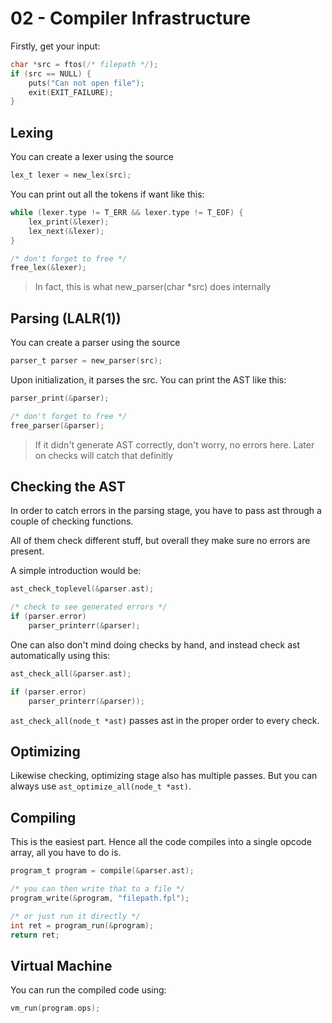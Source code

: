 # 02 - Compiler Infrastructure

Firstly, get your input:

``` C
char *src = ftos(/* filepath */);
if (src == NULL) {
	puts("Can not open file");
	exit(EXIT_FAILURE);
}
```

## Lexing

You can create a lexer using the source

``` C
lex_t lexer = new_lex(src);
```

You can print out all the tokens if want like this:

``` C
while (lexer.type != T_ERR && lexer.type != T_EOF) {
	lex_print(&lexer);
	lex_next(&lexer);
}

/* don't forget to free */
free_lex(&lexer);
```

> In fact, this is what new_parser(char *src) does internally


## Parsing (LALR(1))

You can create a parser using the source

``` C
parser_t parser = new_parser(src);
```

Upon initialization, it parses the src.
You can print the AST like this:

``` C
parser_print(&parser);

/* don't forget to free */
free_parser(&parser);
```

> If it didn't generate AST correctly, don't worry, no errors here. Later on checks will catch that definitly


## Checking the AST

In order to catch errors in the parsing stage, you have to pass ast through
a couple of checking functions.

All of them check different stuff, but overall
they make sure no errors are present.

A simple introduction would be:

``` C
ast_check_toplevel(&parser.ast);

/* check to see generated errors */
if (parser.error)
	parser_printerr(&parser);
```

One can also don't mind doing checks by hand, and instead check ast automatically
using this:

``` C
ast_check_all(&parser.ast);

if (parser.error)
	parser_printerr(&parser));
```

`ast_check_all(node_t *ast)` passes ast in the proper order to every check.



## Optimizing

Likewise checking, optimizing stage also has multiple passes.
But you can always use `ast_optimize_all(node_t *ast)`.


## Compiling

This is the easiest part. Hence all the code compiles into a single opcode array,
all you have to do is.

``` C
program_t program = compile(&parser.ast);

/* you can then write that to a file */
program_write(&program, "filepath.fpl");

/* or just run it directly */
int ret = program_run(&program);
return ret;
```


## Virtual Machine

You can run the compiled code using:

``` C
vm_run(program.ops);
```